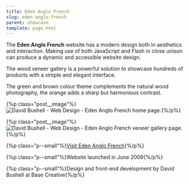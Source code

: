 ```yaml
---
title: Eden Anglo French
slug: eden-anglo-french
parent: showcase
template: page.html
---
```


The **Eden Anglo French** website has a modern design both in aesthetics and interaction. Making use of both JavaScript and Flash in close unison can produce a dynamic and accessible website design.

The wood veneer gallery is a powerful solution to showcase hundreds of products with a simple and elegant interface.

The green and brown colour theme complements the natural wood photography, the orange adds a sharp but harmonious contrast.

{%p class="post__image"%}![David Bushell - Web Design - Eden Anglo French home page.](/images/portfolio/web-design-eden-anglo-french-1.png){%/p%}

{%p class="post__image"%}![David Bushell - Web Design - Eden Anglo French veneer gallery page.](/images/portfolio/web-design-eden-anglo-french-2.png){%/p%}

{%p class="p--small"%}[Visit Eden Anglo French](http://www.veneermerchant.co.uk){%/p%}

{%p class="p--small"%}Website launched in June 2009{%/p%}

{%p class="p--small"%}Design and front-end development by David Bushell at Base Creative{%/p%}
